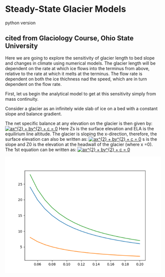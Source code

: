 Steady-State Glacier Models
===
python version
  
cited from Glaciology Course, Ohio State University
---
Here we are going to explore the sensitivity of glacier length to bed slope and changes in climate using numerical models. The glacier length will be dependent on the rate at which ice flows into the terminus from above, relative to the rate at which it melts at the terminus. The flow rate is dependent on both the ice thichness nad the speed, which are in turn dependent on the flow rate.

First, let us begin the analytical model to get at this sensitivity simply from mass continuity.

Consider a glacier as an infinitely wide slab of ice on a bed with a constant slope and balance gradient.

The net specific balance at any elevation on the glacier is then given by:
<a href="https://www.codecogs.com/eqnedit.php?latex=ax^{2}&space;&plus;&space;by^{2}&space;&plus;&space;c&space;=&space;0" target="_blank"><img src="https://latex.codecogs.com/gif.latex?ax^{2}&space;&plus;&space;by^{2}&space;&plus;&space;c&space;=&space;0" title="ax^{2} + by^{2} + c = 0" /></a>
Here Zs is the surface elevation and ELA is the equilirium line altitude. The glacier is sloping the x-direction, therefore, the surface elevation can also be written as:
<a href="https://www.codecogs.com/eqnedit.php?latex=ax^{2}&space;&plus;&space;by^{2}&space;&plus;&space;c&space;=&space;0" target="_blank"><img src="https://latex.codecogs.com/gif.latex?ax^{2}&space;&plus;&space;by^{2}&space;&plus;&space;c&space;=&space;0" title="ax^{2} + by^{2} + c = 0" /></a>
s is the slope and Z0 is the elevation at the headwall of the glacier (where x =0). The 1st equation can be written as:
<a href="https://www.codecogs.com/eqnedit.php?latex=ax^{2}&space;&plus;&space;by^{2}&space;&plus;&space;c&space;=&space;0" target="_blank"><img src="https://latex.codecogs.com/gif.latex?ax^{2}&space;&plus;&space;by^{2}&space;&plus;&space;c&space;=&space;0" title="ax^{2} + by^{2} + c = 0" /></a>

![image](https://github.com/egalistmir/TPGM/blob/master/test/test0826.png)
